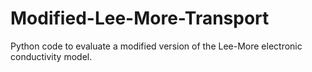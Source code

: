 # Modified-Lee-More-Transport
Python code to evaluate a modified version of the Lee-More electronic conductivity model. 
